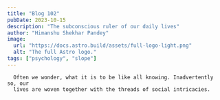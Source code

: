 ```yaml
---
title: "Blog 102"
pubDate: 2023-10-15
description: "The subconscious ruler of our daily lives"
author: "Himanshu Shekhar Pandey"
image:
  url: "https://docs.astro.build/assets/full-logo-light.png"
  alt: "The full Astro logo."
tags: ["psychology", "slope"]
---
```


      Often we wonder, what it is to be like all knowing. Inadvertently so, our
      lives are woven together with the threads of social intricacies.
